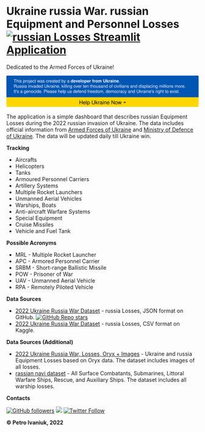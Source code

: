 # Ukraine russia War. russian Equipment and Personnel Losses [![russian Losses Streamlit Application](https://static.streamlit.io/badges/streamlit_badge_black_white.svg)](https://share.streamlit.io/petroivaniuk/ukraine-russia-war/main/russia_losses.py)

Dedicated to the Armed Forces of Ukraine! 

[![Stand With Ukraine](https://raw.githubusercontent.com/vshymanskyy/StandWithUkraine/main/banner-direct-single.svg)](https://stand-with-ukraine.pp.ua)

The application is a simple dashboard that describes russian Equipment Losses during the 2022 russian invasion of Ukraine.
The data includes official information from [Armed Forces of Ukraine](https://www.zsu.gov.ua/en) 
and [Ministry of Defence of Ukraine](https://www.mil.gov.ua/en/). The data will be updated daily till Ukraine win.

**Tracking**
- Aircrafts
- Helicopters
- Tanks
- Armoured Personnel Carriers
- Artillery Systems
- Multiple Rocket Launchers
- Unmanned Aerial Vehicles
- Warships, Boats
- Anti-aircraft Warfare Systems
- Special Equipment
- Cruise Missiles
- Vehicle and Fuel Tank

**Possible Acronyms**
- MRL - Multiple Rocket Launcher
- APC - Armored Personnel Carrier
- SRBM - Short-range Ballistic Missile
- POW - Prisoner of War
- UAV - Unmanned Aerial Vehicle
- RPA - Remotely Piloted Vehicle


**Data Sources**
- [2022 Ukraine Russia War Dataset](https://github.com/PetroIvaniuk/2022-Ukraine-Russia-War-Dataset) -
    russia Losses, JSON format on GitHub.
    [![GitHub Repo stars](https://img.shields.io/github/stars/PetroIvaniuk/2022-Ukraine-Russia-War-Dataset?style=social)](https://github.com/PetroIvaniuk/2022-Ukraine-Russia-War-Dataset)
- [2022 Ukraine Russia War Dataset](https://doi.org/10.34740/KAGGLE/DS/1967621) - russia Losses, CSV format on Kaggle.

**Data Sources (Additional)**
- [2022 Ukraine Russia War, Losses, Oryx + Images](https://www.kaggle.com/datasets/piterfm/2022-ukraine-russia-war-equipment-losses-oryx) -
    Ukraine and russia Equipment Losses based on Oryx data. The dataset includes images of all losses.
- [rassian navi dataset](https://www.kaggle.com/datasets/piterfm/russian-navy) -
    All Surface Combatants, Submarines, Littoral Warfare Ships, Rescue, and Auxiliary Ships. The dataset includes all warship losses.

**Contacts**

[![GitHub followers](https://img.shields.io/github/followers/PetroIvaniuk?style=social)](https://github.com/PetroIvaniuk)
[![](https://img.shields.io/badge/Linkedin-Connect-informational)](https://www.linkedin.com/in/petro-ivaniuk-68a89432/)
[![Twitter Follow](https://img.shields.io/twitter/follow/PetroIvanyuk?style=social)](https://twitter.com/PetroIvanyuk)


**© Petro Ivaniuk, 2022**
